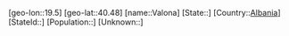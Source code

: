 ﻿---
location: [40.48,19.5]
type: City
tags:
- geo/City


SpocWebEntityId: 35193
isDeleted: false
confidential: public

---
[geo-lon::19.5]
[geo-lat::40.48]
[name::Valona]
[State::]
[Country::[Albania](geo/Continent/Europe/Albania.md)]
[StateId::]
[Population::]
[Unknown::]

